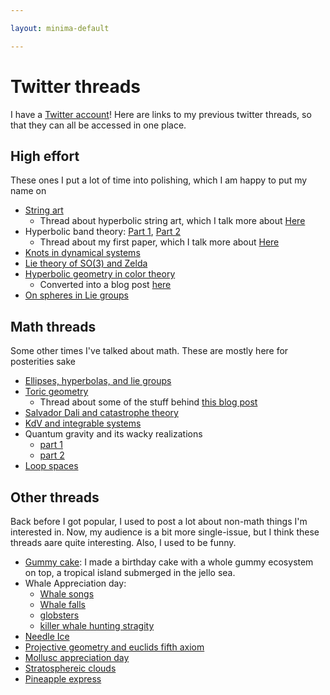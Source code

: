 ```yaml
---

layout: minima-default

---
```


# Twitter threads

I have a [Twitter account](https://twitter.com/chessapigbay)! Here are links to my previous twitter threads, so that they can all be accessed in one place. 

## High effort
These ones I put a lot of time into polishing, which I am happy to put my name on 
- [String art](https://twitter.com/chessapigbay/status/1584141465734635520)
	- Thread about hyperbolic string art, which I talk more about [Here](/code/hyperbolic-string-art)
- Hyperbolic band theory: [Part 1](https://twitter.com/chessapigbay/status/1488375642391470081), [Part 2](https://twitter.com/chessapigbay/status/1489733324054704128)
	- Thread about my first paper, which I talk more about [Here](/paper/hyperbolic-band-theory)
- [Knots in dynamical systems](https://twitter.com/chessapigbay/status/1382557851042873345) 
- [Lie theory of SO(3) and Zelda](https://twitter.com/chessapigbay/status/1658711763960086529)
- [Hyperbolic geometry in color theory](https://twitter.com/chessapigbay/status/1482977847979479046)
	- Converted into a blog post [here](/blog/Colors)
- [On spheres in Lie groups](https://twitter.com/chessapigbay/status/1295244192722169857)

## Math threads
Some other times I've talked about math. These are mostly here for posterities sake
- [Ellipses, hyperbolas, and lie groups](https://twitter.com/chessapigbay/status/1306071031157846017)
- [Toric geometry](https://twitter.com/chessapigbay/status/1522857228419620864)
	- Thread about some of the stuff behind [this blog post](/code/toric)
- [Salvador Dali and catastrophe theory](https://twitter.com/chessapigbay/status/1254265937974431745)
- [KdV and integrable systems](https://twitter.com/chessapigbay/status/1397789987530231812)
- Quantum gravity and its wacky realizations
	- [part 1](https://twitter.com/chessapigbay/status/1343482881407148032)
	- [part 2](https://twitter.com/chessapigbay/status/1344189016703463426)
- [Loop spaces](https://twitter.com/chessapigbay/status/1283306410986672128)

## Other threads
Back before I got popular, I used to post a lot about non-math things I'm interested in. Now, my audience is a bit more single-issue, but I think these threads aare quite interesting. Also, I used to be funny. 

- [Gummy cake](https://twitter.com/chessapigbay/status/1481413418070515714): I made a birthday cake with a whole gummy ecosystem on top, a tropical island submerged in the jello sea. 
-  Whale Appreciation day:
	- [Whale songs](https://twitter.com/chessapigbay/status/1285470474844229644)
	- [Whale falls](https://twitter.com/chessapigbay/status/1263499201121521664)
	- [globsters](https://twitter.com/chessapigbay/status/1263554067646877702)
	- [killer whale hunting stragity](https://twitter.com/chessapigbay/status/1263506593209102343 )
- [Needle Ice](https://twitter.com/chessapigbay/status/1343767699810349058)
- [Projective geometry and euclids fifth axiom](https://twitter.com/chessapigbay/status/1311572201246724097)
- [Mollusc appreciation day](https://twitter.com/chessapigbay/status/1251214041474895873)
- [Stratosphereic clouds](https://twitter.com/chessapigbay/status/1274834324798480384)
- [Pineapple express](https://twitter.com/chessapigbay/status/1264720142946238465)
